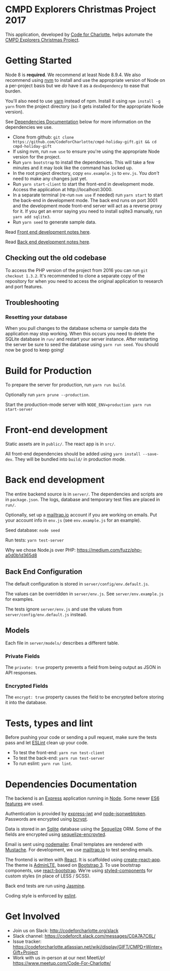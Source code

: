 # CMPD Explorers Christmas Project 2017

This application, developed by [Code for Charlotte], helps automate
the [CMPD Explorers Christmas Project].

# Getting Started

Node 8 is **required**. We recommend at least Node 8.9.4. We also recommend using [nvm](https://github.com/creationix/nvm) to install and use the appropriate version of Node on a per-project basis but we _do_ have it as a `devDependency` to ease that burden.

You'll also need to use [yarn](https://yarnpkg.com) instead of npm. Install it using `npm install -g yarn` from the project directory (so it
gets installed for the appropriate Node version).

See [Dependencies Documentation](#dependencies-documentation) below for more information
on the dependencies we use.

* Clone from github: `git clone https://github.com/CodeForCharlotte/cmpd-holiday-gift.git && cd cmpd-holiday-gift`
* If using nvm, run `nvm use` to ensure you're using the appropriate Node version for the project.
* Run `yarn bootstrap` to install the dependencies. This will take a few minutes and it may look like the command has locked up.
* In the root project directory, copy `env.example.js` to `env.js`. You _don't_ need to make any changes just yet.
* Run `yarn start-client` to start the front-end in development mode. Access the application at http://localhost:3000.
* In a separate terminal (re-run `nvm use` if needed) run `yarn start` to start the back-end in development mode. The back end runs on port 3001 and the development mode front-end server will act as a reverse proxy for it. If you get an error
  saying you need to install sqlite3 manually, run `yarn add sqlite3`.
* Run `yarn seed` to generate sample data.

Read [Front end development notes here](#front-end-development).

Read [Back end development notes here](#back-end-development).

## Checking out the old codebase

To access the PHP version of the project from 2016 you can run `git checkout 1.3.2`. It's recommended to clone a separate copy of the repository for when you need to access the original application to research and port features.

## Troubleshooting

### Resetting your database

When you pull changes to the database schema or sample data the application may stop working. When this occurs you need
to delete the SQLite database in `run/` and restart your server instance. After restarting the server be sure to
seed the database using `yarn run seed`. You should now be good to keep going!

# Build for Production

To prepare the server for production, run `yarn run build`.

Optionally run `yarn prune --production`.

Start the production-mode server with `NODE_ENV=production yarn run start-server`

# Front-end development

Static assets are in `public/`. The react app is in `src/`.

All front-end dependencies should be added using `yarn install --save-dev`. They will be bundled into `build/` in production mode.

# Back end development

The entire backend source is in `server/`. The dependencies and
scripts are in `package.json`. The logs, database and temporary test
files are placed in `run/`.

Optionally, set up a [mailtrap.io] account if you are working on
emails. Put your account info in `env.js` (see `env.example.js` for an
example).

Seed database: `node seed`

Run tests: `yarn test-server`

Why we chose Node.js over PHP: https://medium.com/fuzz/php-a0d0b1d365d8

## Back End Configuration

The default configuration is stored in `server/config/env.default.js`.

The values can be overridden in `server/env.js`. See `server/env.example.js` for examples.

The tests ignore `server/env.js` and use the values from `server/config/env.default.js` instead.

## Models

Each file in `server/models/` describes a different table.

### Private Fields

The `private: true` property prevents a field from being output as JSON in API responses.

### Encrypted Fields

The `encrypt: true` property causes the field to be encrypted before storing it into the database.

# Tests, types and lint

Before pushing your code or sending a pull request, make sure the
tests pass and let [ESLint] clean up your code.

* To test the front-end: `yarn run test-client`
* To test the back-end: `yarn run test-server`
* To run eslint: `yarn run lint`.

# Dependencies Documentation

The backend is an [Express] application running in [Node]. Some newer
[ES6 features] are used.

Authentication is provided by [express-jwt] and [node-jsonwebtoken]. Passwords are encrypted using [bcrypt].

Data is stored in an [Sqlite] database using the [Sequelize] ORM. Some of
the fields are encrypted using [sequelize-encrpyted].

Email is sent using [nodemailer]. Email templates are rendered with
[Mustache]. For development, we use [mailtrap.io] to test sending
emails.

The frontend is written with [React]. It is scaffolded using
[create-react-app]. The theme is [AdminLTE], based on
[Bootstrap 3]. To use bootstrap components, use [react-bootstrap].
We're using [styled-components] for custom styles (in place of LESS / SCSS).

Back end tests are run using [Jasmine].

Coding style is enforced by [eslint].

# Get Involved

* Join us on Slack: http://codeforcharlotte.org/slack
* Slack channel: https://codeforclt.slack.com/messages/C0A7A7C6L/
* Issue tracker: https://codeforcharlotte.atlassian.net/wiki/display/GIFT/CMPD+Winter+Gift+Project
* Work with us in-person at our next MeetUp! https://www.meetup.com/Code-For-Charlotte/

[code for charlotte]: http://www.codeforcharlotte.org/
[cmpd explorers christmas project]: http://charlottenc.gov/CMPD/Organization/Pages/SupportSvcs/Explorer_XmasProject.aspx
[node]: https://nodejs.org/dist/latest-v6.x/docs/api/
[express]: https://expressjs.com/en/4x/api.html
[es6 features]: https://github.com/lukehoban/es6features
[express-jwt]: https://github.com/auth0/express-jwt
[node-jsonwebtoken]: https://github.com/auth0/node-jsonwebtoken
[bcrypt]: https://en.wikipedia.org/wiki/Bcrypt
[sqlite]: https://sqlite.org/docs.html
[sequelize]: http://docs.sequelizejs.com/en/v3/
[sequelize-encrpyted]: https://github.com/defunctzombie/sequelize-encrypted
[mailtrap.io]: https://mailtrap.io
[nodemailer]: https://nodemailer.com/
[react]: https://facebook.github.io/react/
[react-bootstrap]: https://react-bootstrap.github.io/
[styled-components]: https://github.com/styled-components/styled-components
[create-react-app]: https://github.com/facebookincubator/create-react-app
[adminlte]: https://almsaeedstudio.com/themes/AdminLTE/documentation/index.html
[bootstrap 3]: http://getbootstrap.com/getting-started/
[jasmine]: https://jasmine.github.io/1.3/introduction
[eslint]: http://eslint.org/docs/user-guide/getting-started
[nodejs 7]: https://nodejs.org/en/download/current/
[mustache]: https://www.npmjs.com/package/mustache
[eslint]: https://eslint.org/docs/user-guide/getting-started
